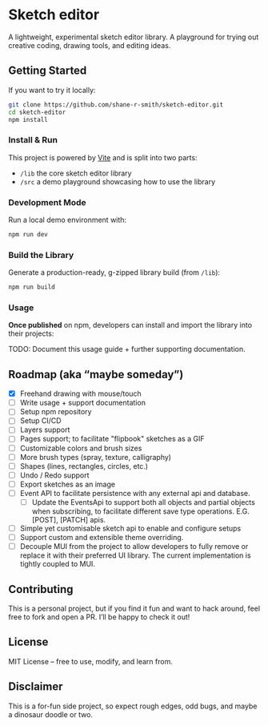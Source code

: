 # Sketch editor

A lightweight, experimental sketch editor library. A playground for trying out creative coding, drawing tools, and editing ideas.

## Getting Started

If you want to try it locally:

```bash
git clone https://github.com/shane-r-smith/sketch-editor.git
cd sketch-editor
npm install
```

### Install & Run

This project is powered by [Vite](https://vite.dev) and is split into two parts:

- `/lib` the core sketch editor library
- `/src` a demo playground showcasing how to use the library

### Development Mode

Run a local demo environment with:

```bash
npm run dev
```

### Build the Library

Generate a production-ready, g-zipped library build (from `/lib`):

```bash
npm run build
```

### Usage

**Once published** on npm, developers can install and import the library into their projects:

TODO: Document this usage guide + further supporting documentation.

## Roadmap (aka “maybe someday”)

- [x] Freehand drawing with mouse/touch
- [ ] Write usage + support documentation
- [ ] Setup npm repository
- [ ] Setup CI/CD
- [ ] Layers support
- [ ] Pages support; to facilitate "flipbook" sketches as a GIF
- [ ] Customizable colors and brush sizes
- [ ] More brush types (spray, texture, calligraphy)
- [ ] Shapes (lines, rectangles, circles, etc.)
- [ ] Undo / Redo support
- [ ] Export sketches as an image
- [ ] Event API to facilitate persistence with any external api and database.
  - [ ] Update the EventsApi to support both all objects and partial objects when subscribing, to facilitate different save type operations. E.G. [POST], [PATCH] apis.
- [ ] Simple yet customisable sketch api to enable and configure setups
- [ ] Support custom and extensible theme overriding.
- [ ] Decouple MUI from the project to allow developers to fully remove or replace it with their preferred UI library. The current implementation is tightly coupled to MUI.

## Contributing

This is a personal project, but if you find it fun and want to hack around, feel free to fork and open a PR. I’ll be happy to check it out!

## License

MIT License – free to use, modify, and learn from.

## Disclaimer

This is a for-fun side project, so expect rough edges, odd bugs, and maybe a dinosaur doodle or two.
